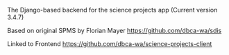 The Django-based backend for the science projects app (Current version 3.4.7)

Based on original SPMS by Florian Mayer https://github.com/dbca-wa/sdis

Linked to Frontend https://github.com/dbca-wa/science-projects-client
